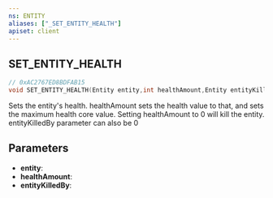 ```yaml
---
ns: ENTITY
aliases: ["_SET_ENTITY_HEALTH"]
apiset: client
---
```

## SET_ENTITY_HEALTH

```c
// 0xAC2767ED8BDFAB15
void SET_ENTITY_HEALTH(Entity entity,int healthAmount,Entity entityKilledBy);
```

Sets the entity's health. healthAmount sets the health value to that, and sets the maximum health core value. Setting healthAmount to 0 will kill the entity. entityKilledBy parameter can also be 0

## Parameters
* **entity**:
* **healthAmount**:
* **entityKilledBy**:




